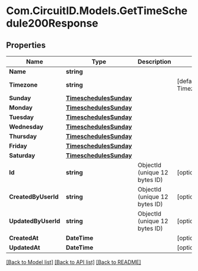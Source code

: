
# Com.CircuitID.Models.GetTimeSchedule200Response

## Properties

Name | Type | Description | Notes
------------ | ------------- | ------------- | -------------
**Name** | **string** |  | 
**Timezone** | **string** |  | [default to TimezoneEnum.AmericaNewYork]
**Sunday** | [**TimeschedulesSunday**](TimeschedulesSunday.md) |  | 
**Monday** | [**TimeschedulesSunday**](TimeschedulesSunday.md) |  | 
**Tuesday** | [**TimeschedulesSunday**](TimeschedulesSunday.md) |  | 
**Wednesday** | [**TimeschedulesSunday**](TimeschedulesSunday.md) |  | 
**Thursday** | [**TimeschedulesSunday**](TimeschedulesSunday.md) |  | 
**Friday** | [**TimeschedulesSunday**](TimeschedulesSunday.md) |  | 
**Saturday** | [**TimeschedulesSunday**](TimeschedulesSunday.md) |  | 
**Id** | **string** | ObjectId (unique 12 bytes ID) | [optional] 
**CreatedByUserId** | **string** | ObjectId (unique 12 bytes ID) | [optional] 
**UpdatedByUserId** | **string** | ObjectId (unique 12 bytes ID) | [optional] 
**CreatedAt** | **DateTime** |  | [optional] 
**UpdatedAt** | **DateTime** |  | [optional] 

[[Back to Model list]](../README.md#documentation-for-models)
[[Back to API list]](../README.md#documentation-for-api-endpoints)
[[Back to README]](../README.md)

